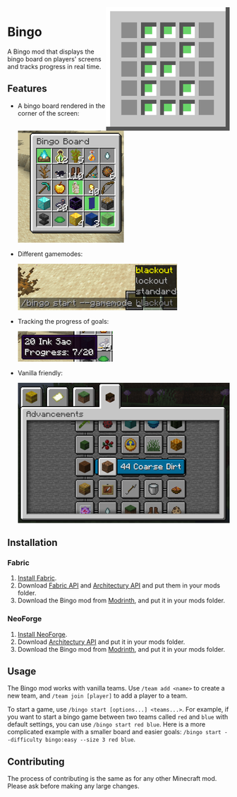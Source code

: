 <img alt="icon.png" width="280" align="right" src="common/src/main/resources/icon.png">

# Bingo

A Bingo mod that displays the bingo board on players' screens and tracks progress in real time. 

## Features

- A bingo board rendered in the corner of the screen: 

    ![board.png](images/board.png)

- Different gamemodes:

  ![board.png](images/gamemodes.png)

- Tracking the progress of goals:

  ![board.png](images/progress.png)

- Vanilla friendly:

  ![board.png](images/vanilla.png)

## Installation

### Fabric

1. [Install Fabric](https://fabricmc.net/use/).
2. Download [Fabric API](https://modrinth.com/mod/fabric-api) and [Architectury API](https://modrinth.com/mod/architectury-api) and put them in your mods folder.
3. Download the Bingo mod from [Modrinth](https://modrinth.com/mod/bingo-mod), and put it in your mods folder.

### NeoForge

1. [Install NeoForge](https://neoforged.net/).
2. Download [Architectury API](https://modrinth.com/mod/architectury-api) and put it in your mods folder.
3. Download the Bingo mod from [Modrinth](https://modrinth.com/mod/bingo-mod), and put it in your mods folder.

## Usage

The Bingo mod works with vanilla teams. Use `/team add <name>` to create a new team, and `/team join [player]` to add a player to a team.

To start a game, use `/bingo start [options...] <teams...>`. For example, if you want to start a bingo game between two teams called `red` and `blue` with default settings,
you can use `/bingo start red blue`. 
Here is a more complicated example with a smaller board and easier goals: `/bingo start --difficulty bingo:easy --size 3 red blue`.

## Contributing

The process of contributing is the same as for any other Minecraft mod. Please ask before making any large changes.
